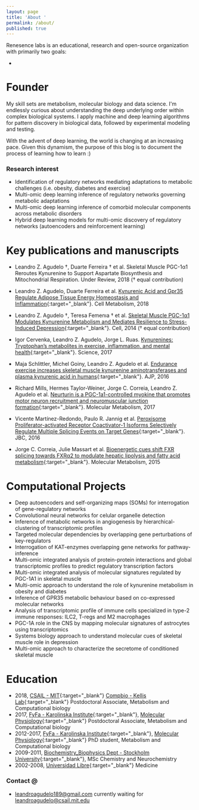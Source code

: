 ```yaml
---
layout: page
title: 'About '
permalink: /about/
published: true
---
```


Renesence labs is an educational, research and open-source organization with primarily two goals:

- 




# Founder


My skill sets are metabolism, molecular biology and data science. I'm endlessly curious about understanding the deep underlying order within complex biological systems. I apply machine and deep learning algorithms for pattern discovery in biological data, followed by experimental modeling and testing.

With the advent of deep learning, the world is changing at an increasing pace. Given this dynamism, the purpose of this blog is to document the process of learning how to learn :)

### Research interest

- Identification of regulatory networks mediating adaptations to metabolic challenges (i.e. obesity, diabetes and exercise)
- Multi-omic deep learning inference of regulatory networks governing metabolic adaptations
- Multi-omic deep learning inference of comorbid molecular components across metabolic disorders
- Hybrid deep learning models for multi-omic discovery of regulatory networks (autoencoders and reinforcement learning)



# Key publications and manuscripts


- Leandro Z. Agudelo †, Duarte Ferreira † et al. Skeletal Muscle PGC-1α1 Reroutes Kynurenine to Support Aspartate Biosynthesis and Mitochondrial Respiration. Under Review, 2018 († equal contribution)

- Leandro Z. Agudelo, Duarte Ferreira et al. [Kynurenic Acid and Gpr35 Regulate Adipose Tissue Energy Homeostasis and Inflammation](http://www.cell.com/cell-metabolism/fulltext/S1550-4131(18)30053-6){:target="_blank"}. Cell Metabolism, 2018

- Leandro Z. Agudelo †, Teresa Femenıa † et al. [Skeletal Muscle PGC-1α1 Modulates Kynurenine Metabolism and Mediates Resilience to Stress-Induced Depression](http://www.cell.com/cell/pdf/S0092-8674(14)01049-6.pdf){:target="_blank"}. Cell, 2014 († equal contribution)

- Igor Cervenka, Leandro Z. Agudelo, Jorge L. Ruas. [Kynurenines: Tryptophan’s metabolites in exercise, inflammation, and mental health](http://science.sciencemag.org/content/357/6349/eaaf9794){:target="_blank"}. Science, 2017

- Maja Schlittler, Michel Goiny, Leandro Z. Agudelo et al. [Endurance exercise increases skeletal muscle kynurenine aminotransferases and plasma kynurenic acid in humans](http://ajpcell.physiology.org/content/310/10/C836.long){:target="_blank"}. AJP, 2016

- Richard Mills, Hermes Taylor-Weiner, Jorge C. Correia, Leandro Z. Agudelo et al. [Neurturin is a PGC-1a1-controlled myokine that promotes motor neuron recruitment and neuromuscular junction formation](http://www.molmetab.com/article/S2212-8778(17)30866-9/pdf){:target="_blank"}. Molecular Metabolism, 2017

- Vicente Martínez-Redondo, Paulo R. Jannig et al. [Peroxisome Proliferator-activated Receptor Coactivator-1 Isoforms Selectively Regulate Multiple Splicing Events on
Target Genes](http://www.jbc.org/content/291/29/15169.full.pdf){:target="_blank"}. JBC, 2016

- Jorge C. Correia, Julie Massart et al. [Bioenergetic cues shift FXR splicing towards FXRα2 to modulate hepatic lipolysis and fatty acid metabolism](https://www.ncbi.nlm.nih.gov/pmc/articles/PMC4731735/){:target="_blank"}. Molecular Metabolism, 2015


# Computational Projects

- Deep autoencoders and self-organizing maps (SOMs) for interrogation of gene-regulatory networks 
- Convolutional neural networks for celular organelle detection
- Inference of metabolic networks in angiogenesis by hierarchical-clustering of transcriptomic profiles 
- Targeted molecular dependencies by overlapping gene perturbations of key-regulators
- Interrogation of KAT-enzymes overlapping gene networks for pathway-inference
- Multi-omic integrated analysis of protein-protein interactions and global transcriptomic profiles to predict regulatory transcription factors
- Multi-omic integrated analysis of molecular signatures regulated by PGC-1A1 in skeletal muscle
- Multi-omic approach to understand the role of kynurenine metabolism in obesity and diabetes
- Inference of GPR35 metabolic behaviour based on co-expressed molecular networks
- Analysis of transcriptomic profile of immune cells specialized in type-2 immune responses: ILC2, T-regs and M2 macrophages
- PGC-1A role in the CNS by mapping molecular signatures of astrocytes using transcriptomics
- Systems biology approach to understand molecular cues of skeletal muscle role in depression
- Multi-omic approach to characterize the secretome of conditioned skeletal muscle

# Education

- 2018, [CSAIL - MIT](https://www.csail.mit.edu/){:target="_blank"} [Compbio - Kellis Lab](http://compbio.mit.edu/compbio.html){:target="_blank"} Postdoctoral Associate, Metabolism and Computational biology
- 2017, [FyFa - Karolinska Institute](https://ki.se/en/fyfa/startpage){:target="_blank"}, [Molecular Physiology](https://ki.se/en/fyfa/molecular-and-cellular-exercise-physiology){:target="_blank"} Postdoctoral Associate, Metabolism and Computational biology  
- 2012-2017, [FyFa - Karolinska Institute](https://ki.se/en/fyfa/startpage){:target="_blank"}, [Molecular Physiology](https://ki.se/en/fyfa/molecular-and-cellular-exercise-physiology){:target="_blank"} PhD student, Metabolism and Computational biology 
- 2009-2011, [Biochemistry_Biophysics Dept - Stockholm University](https://ki.se/en/fyfa/startpage){:target="_blank"}, MSc Chemistry and Neurochemistry 
- 2002-2008, [Universidad Libre](http://www.unilibrecali.edu.co/index.php/en/programas-academicos/pregrado/fac-ciencias-salud-2/medicina){:target="_blank"} Medicine  

### Contact @

- [leandroagudelo189@gmail.com](mailto:email@domain.com)
currently waiting for [leandroagudelo@csail.mit.edu](mailto:email@domain.com)
